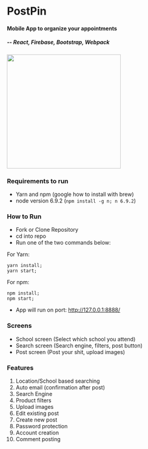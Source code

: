 # PostPin
#### Mobile App to organize your appointments
##### -- React, Firebase, Bootstrap, Webpack

<img src="https://i.imgur.com/rMnXxkj.gif" height="300"/>

### Requirements to run
- Yarn and npm (google how to install with brew)
- node version 6.9.2 (```npm install -g n; n 6.9.2```)

### How to Run
- Fork or Clone Repository
- cd into repo
- Run one of the two commands below:

For Yarn:
```
yarn install;
yarn start;
```

For npm:
```
npm install;
npm start;
```

- App will run on port: http://127.0.0.1:8888/

### Screens
- School screen (Select which school you attend)
- Search screen (Search engine, filters, post button)
- Post screen (Post your shit, upload images)

### Features
1. Location/School based searching
2. Auto email (confirmation after post)
3. Search Engine
4. Product filters
5. Upload images
6. Edit existing post
7. Create new post
8. Password protection
9. Account creation
10. Comment posting
